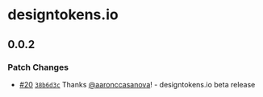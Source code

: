 # designtokens.io

## 0.0.2

### Patch Changes

- [#20](https://github.com/aaronccasanova/aacc/pull/20)
  [`38b6d3c`](https://github.com/aaronccasanova/aacc/commit/38b6d3c61b520fde02c32e081ce7790de98036a1)
  Thanks [@aaronccasanova](https://github.com/aaronccasanova)! - designtokens.io
  beta release
